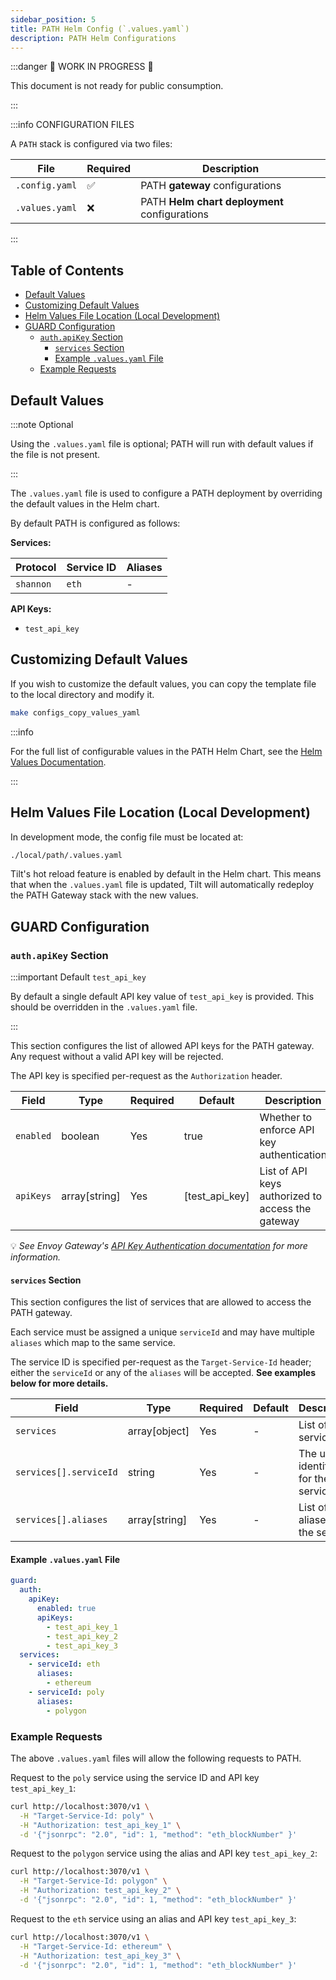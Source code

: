 ```yaml
---
sidebar_position: 5
title: PATH Helm Config (`.values.yaml`)
description: PATH Helm Configurations
---
```


:::danger 🚧 WORK IN PROGRESS 🚧

This document is not ready for public consumption.

:::

:::info CONFIGURATION FILES

A `PATH` stack is configured via two files:

| File           | Required | Description                                   |
| -------------- | -------- | --------------------------------------------- |
| `.config.yaml` | ✅        | PATH **gateway** configurations               |
| `.values.yaml` | ❌        | PATH **Helm chart deployment** configurations |

:::

## Table of Contents <!-- omit in toc -->

- [Default Values](#default-values)
- [Customizing Default Values](#customizing-default-values)
- [Helm Values File Location (Local Development)](#helm-values-file-location-local-development)
- [GUARD Configuration](#guard-configuration)
  - [`auth.apiKey` Section](#authapikey-section)
    - [`services` Section](#services-section)
    - [Example `.values.yaml` File](#example-valuesyaml-file)
  - [Example Requests](#example-requests)

## Default Values

:::note Optional

Using the `.values.yaml` file is optional; PATH will run with default values if the file is not present.

:::

The `.values.yaml` file is used to configure a PATH deployment by overriding the default values in the Helm chart.

By default PATH is configured as follows:

**Services:**

| Protocol  | Service ID | Aliases |
| --------- | ---------- | ------- |
| `shannon` | `eth`      | -       |

**API Keys:**

- `test_api_key`

## Customizing Default Values

If you wish to customize the default values, you can copy the template file to the local directory and modify it.

```bash
make configs_copy_values_yaml
```

:::info

For the full list of configurable values in the PATH Helm Chart, see the [Helm Values Documentation](../../operate/helm/5_values.md).

:::

## Helm Values File Location (Local Development)

In development mode, the config file must be located at:

```bash
./local/path/.values.yaml
```

Tilt's hot reload feature is enabled by default in the Helm chart. This means that when the `.values.yaml` file is updated, Tilt will automatically redeploy the PATH Gateway stack with the new values.

## GUARD Configuration

### `auth.apiKey` Section

:::important Default `test_api_key`

By default a single default API key value of `test_api_key` is provided. This should be overridden in the `.values.yaml` file.

:::

This section configures the list of allowed API keys for the PATH gateway. Any request without a valid API key will be rejected.

The API key is specified per-request as the `Authorization` header.

| Field     | Type          | Required | Default        | Description                                       |
| --------- | ------------- | -------- | -------------- | ------------------------------------------------- |
| `enabled` | boolean       | Yes      | true           | Whether to enforce API key authentication         |
| `apiKeys` | array[string] | Yes      | [test_api_key] | List of API keys authorized to access the gateway |

💡 _See Envoy Gateway's [API Key Authentication documentation](https://gateway.envoyproxy.io/latest/tasks/security/apikey-auth/) for more information._

#### `services` Section

This section configures the list of services that are allowed to access the PATH gateway.

Each service must be assigned a unique `serviceId` and may have multiple `aliases` which map to the same service.

The service ID is specified per-request as the `Target-Service-Id` header; either the `serviceId` or any of the `aliases` will be accepted. **See examples below for more details.**

| Field                  | Type          | Required | Default | Description                           |
| ---------------------- | ------------- | -------- | ------- | ------------------------------------- |
| `services`             | array[object] | Yes      | -       | List of services                      |
| `services[].serviceId` | string        | Yes      | -       | The unique identifier for the service |
| `services[].aliases`   | array[string] | Yes      | -       | List of aliases for the service       |

#### Example `.values.yaml` File

```yaml
guard:
  auth:
    apiKey:
      enabled: true
      apiKeys:
        - test_api_key_1
        - test_api_key_2
        - test_api_key_3
  services:
    - serviceId: eth
      aliases:
        - ethereum
    - serviceId: poly
      aliases:
        - polygon
```

### Example Requests

The above `.values.yaml` files will allow the following requests to PATH.

Request to the `poly` service using the service ID and API key `test_api_key_1`:

```bash
curl http://localhost:3070/v1 \
  -H "Target-Service-Id: poly" \
  -H "Authorization: test_api_key_1" \
  -d '{"jsonrpc": "2.0", "id": 1, "method": "eth_blockNumber" }'
```

Request to the `polygon` service using the alias and API key `test_api_key_2`:

```bash
curl http://localhost:3070/v1 \
  -H "Target-Service-Id: polygon" \
  -H "Authorization: test_api_key_2" \
  -d '{"jsonrpc": "2.0", "id": 1, "method": "eth_blockNumber" }'
```

Request to the `eth` service using an alias and API key `test_api_key_3`:

```bash
curl http://localhost:3070/v1 \
  -H "Target-Service-Id: ethereum" \
  -H "Authorization: test_api_key_3" \
  -d '{"jsonrpc": "2.0", "id": 1, "method": "eth_blockNumber" }'
```
